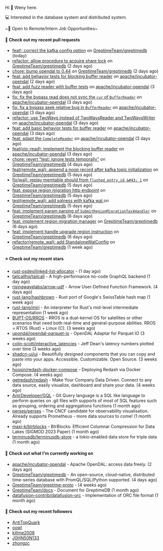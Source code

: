 Hi 👋 Weny here.

💻 Interested in the database system and distributed system.

~🍺 Open to Remote/Intern Job Opportunities~

#### 🔨 Check out my recent pull requests

- [feat!: correct the kafka config option](https://github.com/GreptimeTeam/greptimedb/pull/3065) on [GreptimeTeam/greptimedb](https://github.com/GreptimeTeam/greptimedb) (today)
- [refactor: allow procedure to acquire share lock](https://github.com/GreptimeTeam/greptimedb/pull/3061) on [GreptimeTeam/greptimedb](https://github.com/GreptimeTeam/greptimedb) (2 days ago)
- [chore: bump opendal to 0.44](https://github.com/GreptimeTeam/greptimedb/pull/3058) on [GreptimeTeam/greptimedb](https://github.com/GreptimeTeam/greptimedb) (2 days ago)
- [feat: add behavior tests for blocking buffer reader](https://github.com/apache/incubator-opendal/pull/3872) on [apache/incubator-opendal](https://github.com/apache/incubator-opendal) (2 days ago)
- [feat: add fuzz reader with buffer tests](https://github.com/apache/incubator-opendal/pull/3866) on [apache/incubator-opendal](https://github.com/apache/incubator-opendal) (3 days ago)
- [fix: fix the bypass read does not sync the `cur` of `BufferReader`](https://github.com/apache/incubator-opendal/pull/3865) on [apache/incubator-opendal](https://github.com/apache/incubator-opendal) (3 days ago)
- [fix: fix a bypass seek relative bug in `BufferReader`](https://github.com/apache/incubator-opendal/pull/3864) on [apache/incubator-opendal](https://github.com/apache/incubator-opendal) (3 days ago)
- [refactor: use TwoWays instead of TwoWaysReader and TwoWaysWriter](https://github.com/apache/incubator-opendal/pull/3863) on [apache/incubator-opendal](https://github.com/apache/incubator-opendal) (3 days ago)
- [feat: add basic behavior tests for buffer reader](https://github.com/apache/incubator-opendal/pull/3862) on [apache/incubator-opendal](https://github.com/apache/incubator-opendal) (3 days ago)
- [feat: adapt the `CompleteReader`](https://github.com/apache/incubator-opendal/pull/3861) on [apache/incubator-opendal](https://github.com/apache/incubator-opendal) (3 days ago)
- [feat(oio::read): implement the blocking buffer reader](https://github.com/apache/incubator-opendal/pull/3860) on [apache/incubator-opendal](https://github.com/apache/incubator-opendal) (3 days ago)
- [chore: revert &#34;test: ignore tests temporally&#34;](https://github.com/GreptimeTeam/greptimedb/pull/3050) on [GreptimeTeam/greptimedb](https://github.com/GreptimeTeam/greptimedb) (4 days ago)
- [feat(remote_wal): append a noop record after kafka topic initialization](https://github.com/GreptimeTeam/greptimedb/pull/3040) on [GreptimeTeam/greptimedb](https://github.com/GreptimeTeam/greptimedb) (5 days ago)
- [fix(wal): replay memtable should from `flushed_entry_id &#43; 1`](https://github.com/GreptimeTeam/greptimedb/pull/3038) on [GreptimeTeam/greptimedb](https://github.com/GreptimeTeam/greptimedb) (5 days ago)
- [feat: expose region migration http endpoint](https://github.com/GreptimeTeam/greptimedb/pull/3032) on [GreptimeTeam/greptimedb](https://github.com/GreptimeTeam/greptimedb) (5 days ago)
- [test(remote_wal): add sqlness with kafka wal ](https://github.com/GreptimeTeam/greptimedb/pull/3027) on [GreptimeTeam/greptimedb](https://github.com/GreptimeTeam/greptimedb) (5 days ago)
- [feat: implement param parsing of `SubmitRegionMigrationTaskHandler`](https://github.com/GreptimeTeam/greptimedb/pull/3015) on [GreptimeTeam/greptimedb](https://github.com/GreptimeTeam/greptimedb) (6 days ago)
- [feat: implement region migration manager](https://github.com/GreptimeTeam/greptimedb/pull/3014) on [GreptimeTeam/greptimedb](https://github.com/GreptimeTeam/greptimedb) (6 days ago)
- [feat: implement handle upgrade region instruction](https://github.com/GreptimeTeam/greptimedb/pull/3013) on [GreptimeTeam/greptimedb](https://github.com/GreptimeTeam/greptimedb) (6 days ago)
- [refactor(remote_wal): add StandaloneWalConfig](https://github.com/GreptimeTeam/greptimedb/pull/3002) on [GreptimeTeam/greptimedb](https://github.com/GreptimeTeam/greptimedb) (1 week ago)

#### ⭐ Check out my recent stars

- [rust-osdev/linked-list-allocator](https://github.com/rust-osdev/linked-list-allocator) -  (1 day ago)
- [tailcallhq/tailcall](https://github.com/tailcallhq/tailcall) - A high-performance no-code GraphQL backend (1 day ago)
- [risingwavelabs/arrow-udf](https://github.com/risingwavelabs/arrow-udf) - Arrow User-Defined Function Framework. (4 days ago)
- [rust-lang/hashbrown](https://github.com/rust-lang/hashbrown) - Rust port of Google&#39;s SwissTable hash map (1 week ago)
- [rust-lang/miri](https://github.com/rust-lang/miri) - An interpreter for Rust&#39;s mid-level intermediate representation (1 week ago)
- [BUPT-OS/RROS](https://github.com/BUPT-OS/RROS) - RROS is a dual-kernel OS for satellites or other scenarios that need both real-time and general-purpose abilities.  RROS = RTOS (Rust) &#43; Linux (C). (3 weeks ago)
- [upondal/opendal-parquet-io](https://github.com/upondal/opendal-parquet-io) - OpenDAL Adaptar for Parquet IO (3 weeks ago)
- [colin-scott/interactive_latencies](https://github.com/colin-scott/interactive_latencies) - Jeff Dean&#39;s latency numbers plotted over time (3 weeks ago)
- [shadcn-ui/ui](https://github.com/shadcn-ui/ui) - Beautifully designed components that you can copy and paste into your apps. Accessible. Customizable. Open Source. (3 weeks ago)
- [hoosin/redash-docker-compose](https://github.com/hoosin/redash-docker-compose) - Deploying Redash via Docker Compose. (4 weeks ago)
- [getredash/redash](https://github.com/getredash/redash) - Make Your Company Data Driven. Connect to any data source, easily visualize, dashboard and share your data. (4 weeks ago)
- [AmrDeveloper/GQL](https://github.com/AmrDeveloper/GQL) -  Git Query language is a SQL like language to perform queries on .git files with supports of most of SQL features such as grouping, ordering and aggregations functions (1 month ago)
- [perses/perses](https://github.com/perses/perses) - The CNCF candidate for observability visualisation. Already supports Prometheus - more data sources to come! (1 month ago)
- [maxi-k/btrblocks](https://github.com/maxi-k/btrblocks) - BtrBlocks: Efficient Columnar Compression for Data Lakes (SIGMOD 2023 Paper) (1 month ago)
- [terminusdb/terminusdb-store](https://github.com/terminusdb/terminusdb-store) - a tokio-enabled data store for triple data (1 month ago)

#### 👷 Check out what I'm currently working on

- [apache/incubator-opendal](https://github.com/apache/incubator-opendal) - Apache OpenDAL: access data freely. (2 days ago)
- [GreptimeTeam/greptimedb](https://github.com/GreptimeTeam/greptimedb) - An open-source, cloud-native, distributed time-series database with PromQL/SQL/Python supported. (4 days ago)
- [GreptimeTeam/greptime-proto](https://github.com/GreptimeTeam/greptime-proto) -  (4 weeks ago)
- [GreptimeTeam/docs](https://github.com/GreptimeTeam/docs) - Document for GreptimeDB (1 month ago)
- [datafusion-contrib/datafusion-orc](https://github.com/datafusion-contrib/datafusion-orc) - Implementation of ORC file format (1 month ago)

#### 👯 Check out my recent followers

- [AntiTopQuark](https://github.com/AntiTopQuark)
- [oowl](https://github.com/oowl)
- [killme2008](https://github.com/killme2008)
- [J0HN50N133](https://github.com/J0HN50N133)
- [zhongzc](https://github.com/zhongzc)


